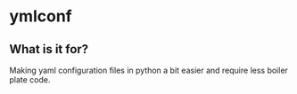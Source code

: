 # ymlconf

## What is it for?

Making yaml configuration files in python a bit easier 
and require less boiler plate code.

